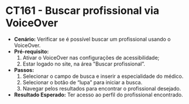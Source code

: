 # CT161 - Buscar profissional via VoiceOver

- **Cenário:** Verificar se é possível buscar um profissional usando o VoiceOver.
- **Pré-requisito:**
    1. Ativar o VoiceOver nas configurações de acessibilidade;
    2. Estar logado no site, na área "Buscar profissional”.
- **Passos:**
    1. Selecionar o campo de busca e inserir a especialidade do médico.
    2. Selecionar o botão de “lupa” para iniciar a busca.
    3. Navegar pelos resultados para encontrar o profissional desejado.
- **Resultado Esperado:** Ter acesso ao perfil do profissional encontrado.